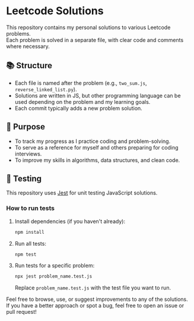 # Leetcode Solutions

This repository contains my personal solutions to various Leetcode problems.  
Each problem is solved in a separate file, with clear code and comments where necessary.

## 📚 Structure

- Each file is named after the problem (e.g., `two_sum.js`, `reverse_linked_list.py`).
- Solutions are written in JS, but other programming language can be used depending on the problem and my learning goals.
- Each commit typically adds a new problem solution.

## 🚀 Purpose

- To track my progress as I practice coding and problem-solving.
- To serve as a reference for myself and others preparing for coding interviews.
- To improve my skills in algorithms, data structures, and clean code.

## 🧪 Testing

This repository uses [Jest](https://jestjs.io/) for unit testing JavaScript solutions.

### How to run tests

1. Install dependencies (if you haven't already):
   ```sh
   npm install
   ```
2. Run all tests:
   ```sh
   npm test
   ```
3. Run tests for a specific problem:
   ```sh
   npx jest problem_name.test.js
   ```
   Replace `problem_name.test.js` with the test file you want to run.


Feel free to browse, use, or suggest improvements to any of the solutions.  
If you have a better approach or spot a bug, feel free to open an issue or pull request!
